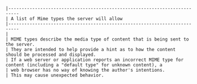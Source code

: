     |--------------------------------------------------------------------------
    | A list of Mime types the server will allow 
    |--------------------------------------------------------------------------
    |
    | MIME types describe the media type of content that is being sent to the server. 
    | They are intended to help provide a hint as to how the content should be processed and displayed.
    | If a web server or application reports an incorrect MIME type for content (including a "default type" for unknown content), a  
    | web browser has no way of knowing the author's intentions.
    | This may cause unexpected behavior.